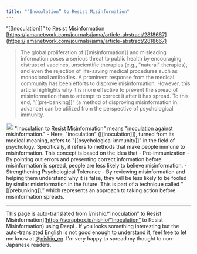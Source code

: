 ```yaml
---
title: "“Inoculation” to Resist Misinformation"
---
```


“[[Inoculation]]” to Resist Misinformation
[https://jamanetwork.com/journals/jama/article-abstract/2818667](https://jamanetwork.com/journals/jama/article-abstract/2818667)

> The global proliferation of [[misinformation]] and misleading information poses a serious threat to public health by encouraging distrust of vaccines, unscientific therapies (e.g., "natural" therapies), and even the rejection of life-saving medical procedures such as monoclonal antibodies. A prominent response from the medical community has been efforts to disprove misinformation. However, this article highlights why it is more effective to prevent the spread of misinformation than to attempt to correct it after it has spread. To this end, "[[pre-banking]]" (a method of disproving misinformation in advance) can be utilized from the perspective of psychological immunity.
<img src='https://scrapbox.io/api/pages/nishio-en/gpt/icon' alt='gpt.icon' height="19.5"/>
"Inoculation to Resist Misinformation" means "inoculation against misinformation."
- Here, "inoculation" ([[inoculation]]), turned from its medical meaning, refers to "[[psychological immunity]]" in the field of psychology. Specifically, it refers to methods that make people immune to misinformation. This concept is based on the idea that
    - Pre-immunization
        - By pointing out errors and presenting correct information before misinformation is spread, people are less likely to believe misinformation.
    - Strengthening Psychological Tolerance
        - By reviewing misinformation and helping them understand why it is false, they will be less likely to be fooled by similar misinformation in the future.
This is part of a technique called "[[prebunking]]," which represents an approach to taking action before misinformation spreads.

---
This page is auto-translated from [/nishio/“Inoculation” to Resist Misinformation](https://scrapbox.io/nishio/“Inoculation” to Resist Misinformation) using DeepL. If you looks something interesting but the auto-translated English is not good enough to understand it, feel free to let me know at [@nishio_en](https://twitter.com/nishio_en). I'm very happy to spread my thought to non-Japanese readers.